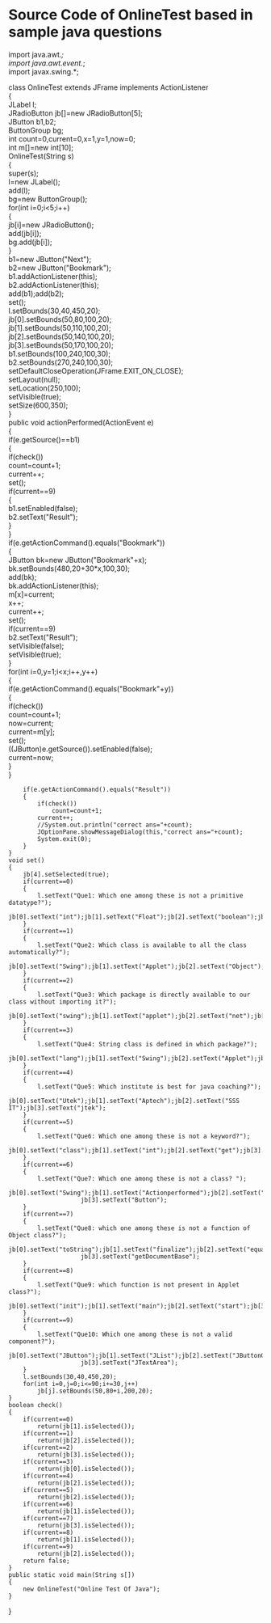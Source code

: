 # Source Code of OnlineTest based in sample java questions 
import java.awt.*;  
import java.awt.event.*;  
import javax.swing.*;  
  
class OnlineTest extends JFrame implements ActionListener  
{  
    JLabel l;  
    JRadioButton jb[]=new JRadioButton[5];  
    JButton b1,b2;  
    ButtonGroup bg;  
    int count=0,current=0,x=1,y=1,now=0;  
    int m[]=new int[10];      
    OnlineTest(String s)  
    {  
        super(s);  
        l=new JLabel();  
        add(l);  
        bg=new ButtonGroup();  
        for(int i=0;i<5;i++)  
        {  
            jb[i]=new JRadioButton();     
            add(jb[i]);  
            bg.add(jb[i]);  
        }  
        b1=new JButton("Next");  
        b2=new JButton("Bookmark");  
        b1.addActionListener(this);  
        b2.addActionListener(this);  
        add(b1);add(b2);  
        set();  
        l.setBounds(30,40,450,20);  
        jb[0].setBounds(50,80,100,20);  
        jb[1].setBounds(50,110,100,20);  
        jb[2].setBounds(50,140,100,20);  
        jb[3].setBounds(50,170,100,20);  
        b1.setBounds(100,240,100,30);  
        b2.setBounds(270,240,100,30);  
        setDefaultCloseOperation(JFrame.EXIT_ON_CLOSE);  
        setLayout(null);  
        setLocation(250,100);  
        setVisible(true);  
        setSize(600,350);  
    }  
    public void actionPerformed(ActionEvent e)  
    {  
        if(e.getSource()==b1)  
        {  
            if(check())  
                count=count+1;  
            current++;  
            set();    
            if(current==9)  
            {  
                b1.setEnabled(false);  
                b2.setText("Result");  
            }  
        }  
        if(e.getActionCommand().equals("Bookmark"))  
        {  
            JButton bk=new JButton("Bookmark"+x);  
            bk.setBounds(480,20+30*x,100,30);  
            add(bk);  
            bk.addActionListener(this);  
            m[x]=current;  
            x++;  
            current++;  
            set();    
            if(current==9)  
                b2.setText("Result");  
            setVisible(false);  
            setVisible(true);  
        }  
        for(int i=0,y=1;i<x;i++,y++)  
        {  
        if(e.getActionCommand().equals("Bookmark"+y))  
        {  
            if(check())  
                count=count+1;  
            now=current;  
            current=m[y];  
            set();  
            ((JButton)e.getSource()).setEnabled(false);  
            current=now;  
        }  
        }  
      
        if(e.getActionCommand().equals("Result"))  
        {  
            if(check())  
                count=count+1;  
            current++;  
            //System.out.println("correct ans="+count);  
            JOptionPane.showMessageDialog(this,"correct ans="+count);  
            System.exit(0);  
        }  
    }  
    void set()  
    {  
        jb[4].setSelected(true);  
        if(current==0)  
        {  
            l.setText("Que1: Which one among these is not a primitive datatype?");  
            jb[0].setText("int");jb[1].setText("Float");jb[2].setText("boolean");jb[3].setText("char");   
        }  
        if(current==1)  
        {  
            l.setText("Que2: Which class is available to all the class automatically?");  
            jb[0].setText("Swing");jb[1].setText("Applet");jb[2].setText("Object");jb[3].setText("ActionEvent");  
        }  
        if(current==2)  
        {  
            l.setText("Que3: Which package is directly available to our class without importing it?");  
            jb[0].setText("swing");jb[1].setText("applet");jb[2].setText("net");jb[3].setText("lang");  
        }  
        if(current==3)  
        {  
            l.setText("Que4: String class is defined in which package?");  
            jb[0].setText("lang");jb[1].setText("Swing");jb[2].setText("Applet");jb[3].setText("awt");  
        }  
        if(current==4)  
        {  
            l.setText("Que5: Which institute is best for java coaching?");  
            jb[0].setText("Utek");jb[1].setText("Aptech");jb[2].setText("SSS IT");jb[3].setText("jtek");  
        }  
        if(current==5)  
        {  
            l.setText("Que6: Which one among these is not a keyword?");  
            jb[0].setText("class");jb[1].setText("int");jb[2].setText("get");jb[3].setText("if");  
        }  
        if(current==6)  
        {  
            l.setText("Que7: Which one among these is not a class? ");  
            jb[0].setText("Swing");jb[1].setText("Actionperformed");jb[2].setText("ActionEvent");  
                        jb[3].setText("Button");  
        }  
        if(current==7)  
        {  
            l.setText("Que8: which one among these is not a function of Object class?");  
            jb[0].setText("toString");jb[1].setText("finalize");jb[2].setText("equals");  
                        jb[3].setText("getDocumentBase");         
        }  
        if(current==8)  
        {  
            l.setText("Que9: which function is not present in Applet class?");  
            jb[0].setText("init");jb[1].setText("main");jb[2].setText("start");jb[3].setText("destroy");  
        }  
        if(current==9)  
        {  
            l.setText("Que10: Which one among these is not a valid component?");  
            jb[0].setText("JButton");jb[1].setText("JList");jb[2].setText("JButtonGroup");  
                        jb[3].setText("JTextArea");  
        }  
        l.setBounds(30,40,450,20);  
        for(int i=0,j=0;i<=90;i+=30,j++)  
            jb[j].setBounds(50,80+i,200,20);  
    }  
    boolean check()  
    {  
        if(current==0)  
            return(jb[1].isSelected());  
        if(current==1)  
            return(jb[2].isSelected());  
        if(current==2)  
            return(jb[3].isSelected());  
        if(current==3)  
            return(jb[0].isSelected());  
        if(current==4)  
            return(jb[2].isSelected());  
        if(current==5)  
            return(jb[2].isSelected());  
        if(current==6)  
            return(jb[1].isSelected());  
        if(current==7)  
            return(jb[3].isSelected());  
        if(current==8)  
            return(jb[1].isSelected());  
        if(current==9)  
            return(jb[2].isSelected());  
        return false;  
    }  
    public static void main(String s[])  
    {  
        new OnlineTest("Online Test Of Java");  
    }  
} 
